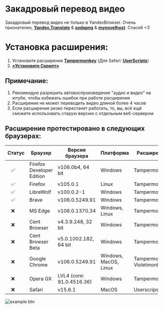 # Закадровый перевод видео

Закадровый перевод видео не только в YandexBrowser.
Очень признателен, **[Yandex.Translate](https://translate.yandex.ru/)** & **[sodapng](https://github.com/sodapng)** & **[mynovelhost](https://github.com/mynovelhost)**. Спасиб <3

# Установка расширения:
1. Установите расширение **[Tampermonkey](https://www.tampermonkey.net/)** (Для Safari: **[UserScripts](https://apps.apple.com/app/userscripts/id1463298887 )**)
2. **[«Установите Скрипт»](https://raw.githubusercontent.com/ilyhalight/voice-over-translation/master/vot.user.js)**

## Примечание:
1. Рекомендую разрешить автовоспроизведение "аудио и видео" на ютубе, чтобы избежать ошибок при работе расширения
2. Расширение не может переводить видео длиной более 4 часов
3. Если расширение резко перестанет работать, то, вы, всё ещё сможете использовать старую версию с отдельным веб-сервером

## Расширение протестировано в следующих браузерах:
| Статус | Браузер | Версия браузера | Платформа | Расширение
|---|---|---|---|---
| ⠀✅ | Firefox Developer Edition | v106.0b4, 64 bit | Windows | Tampermonkey
| ⠀✅ | Firefox | v105.0.1 | Linux | Tampermonkey
| ⠀✅ | LibreWolf | v100.0.2-1 | Windows | Tampermonkey
| ⠀✅ | Brave | v106.0.5249.91 | Windows | Tampermonkey
| ⠀❌ | MS Edge | v106.0.1370.34 | Windows, Linux | Tampermonkey
| ⠀❌ | Cent Browser | v4.3.9.248, 32 bit | Windows | Tampermonkey
| ⠀❌ | Cent Browser Beta | v5.0.1002.182, 64 bit | Windows | Tampermonkey
| ⠀❌ | Google Chrome | v106.0.5249.91 | Windows, MacOS, Linux | Tampermonkey, Violetmonkey
| ⠀❌ | Opera GX | LVL4 (core: 91.0.4516.36) | Windows | Tampermonkey
| ⠀❌ | Safari | v15.6.1 | MacOS | Userscrips

![example btn](https://github.com/ilyhalight/voice-over-translation/blob/master/img/example.png "btn")

